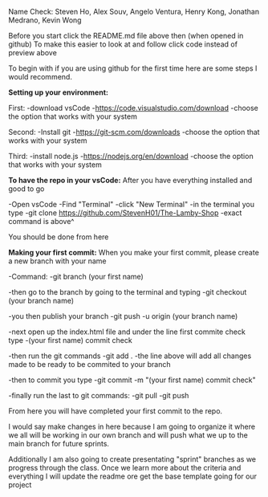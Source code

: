 Name Check:
Steven Ho,
Alex Souv,
Angelo Ventura,
Henry Kong,
Jonathan Medrano,
Kevin Wong

Before you start click the README.md file above then (when opened in github)
To make this easier to look at and follow click code instead of preview above

To begin with if you are using github for the first time here are some steps I would recommend.

**Setting up your environment:**

First:
-download vsCode
-<https://code.visualstudio.com/download>
-choose the option that works with your system

Second:
-Install git
-<https://git-scm.com/downloads>
-choose the option that works with your system

Third:
-install node.js
-<https://nodejs.org/en/download>
-choose the option that works with your system

**To have the repo in your vsCode:**
After you have everything installed and good to go

-Open vsCode
-Find "Terminal"
-click "New Terminal"
-in the terminal you type
  -git clone https://github.com/StevenH01/The-Lamby-Shop
  -exact command is above^

You should be done from here

**Making your first commit:**
When you make your first commit, please create a new branch with your name

-Command:
  -git branch (your first name)
  
-then go to the branch by going to the terminal and typing
  -git checkout (your branch name)
  
-you then publish your branch
 -git push -u origin (your branch name)

-next open up the index.html file and under the line first commite check type
  -(your first name) commit check
  
-then run the git commands
  -git add .
  -the line above will add all changes made to be ready to be commited to your branch
  
-then to commit you type
  -git commit -m "(your first name) commit check"
  
-finally run the last to git commands:
  -git pull
  -git push

From here you will have completed your first commit to the repo.

I would say make changes in here because I am going to organize it where we all will be working in our own branch and will push what we up to the main branch for future sprints.

Additionally I am also going to create presentating "sprint" branches as we progress through the class.
Once we learn more about the criteria and everything I will update the readme ore get the base template going for our project
